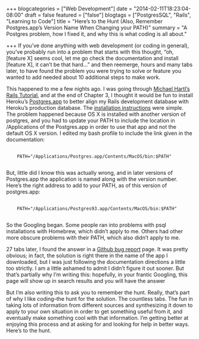 +++
blogcategories = ["Web Development"]
date = "2014-02-11T18:23:04-08:00"
draft = false
featured = ["false"]
blogtags = ["PostgresSQL", "Rails", "Learning to Code"]
title = "Here’s to the Hunt (Also, Remember Postgres.app’s Version Name When Changing your PATH)"
summary = "A Postgres problem, how I fixed it, and why this is what coding is all about."

+++
If you’ve done anything with web development (or coding in general), you’ve probably run into a problem that starts with this thought, “oh, [feature X] seems cool, let me go check the documentation and install [feature X], it can’t be that hard…” and then reemerge, hours and many tabs later, to have found the problem you were trying to solve or feature you wanted to add needed about 10 additional steps to make work.

This happened to me a few nights ago. I was going through [Michael Hartl’s Rails Tutorial](http://ruby.railstutorial.org/), and at the end of Chapter 3, I thought it would be fun to install Heroku’s [Postgres.app](http://postgresapp.com/) to better align my Rails development database with Heroku’s production database. The [installation instructions](http://postgresapp.com/documentation) were simple. The problem happened because OS X is installed with another version of postgres, and you had to update your PATH to include the location in /Applications of the Postgres.app in order to use that app and not the default OS X version. I edited my bash profile to include the link given in the documentation:  

<pre class="language-bash">
  <code class="language-bash">
    PATH="/Applications/Postgres.app/Contents/MacOS/bin:$PATH"
  </code>
</pre>

But, little did I know this was actually wrong, and in later versions of Postgres.app the application is named along with the version number. Here’s the right address to add to your PATH, as of this version of postgres.app:

<pre class="language-bash">
  <code class="language-bash">
    PATH="/Applications/Postgres93.app/Contents/MacOS/bin:$PATH"
  </code>
</pre>

So the Googling began. Some people ran into problems with psql installations with Homebrew, which didn’t apply to me. Others had other more obscure problems with their PATH, which also didn’t apply to me.

27 tabs later, I found the answer in a [Github bug report](https://github.com/PostgresApp/PostgresApp/issues/137#issuecomment-27281773) page. It was pretty obvious; in fact, the solution is right there in the name of the app I downloaded, but I was just following the documentation directions a little too strictly. I am a little ashamed to admit I didn’t figure it out sooner. But that’s partially why I’m writing this: hopefully, in your frantic Googling, this page will show up in search results and you will have the answer

But I’m also writing this to ask you to remember the hunt. Really, that’s part of why I like coding–the hunt for the solution. The countless tabs. The fun in taking lots of information from different sources and synthesizing it down to apply to your own situation in order to get something useful from it, and eventually make something cool with that information. I’m getting better at enjoying this process and at asking for and looking for help in better ways. Here’s to the hunt.
